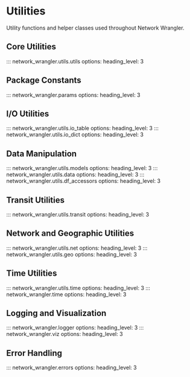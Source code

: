 # Utilities

Utility functions and helper classes used throughout Network Wrangler.

## Core Utilities

::: network_wrangler.utils.utils
    options:
        heading_level: 3

## Package Constants

::: network_wrangler.params
    options:
        heading_level: 3

## I/O Utilities

::: network_wrangler.utils.io_table
    options:
        heading_level: 3
::: network_wrangler.utils.io_dict
    options:
        heading_level: 3

## Data Manipulation

::: network_wrangler.utils.models
    options:
        heading_level: 3
::: network_wrangler.utils.data
    options:
        heading_level: 3
::: network_wrangler.utils.df_accessors
    options:
        heading_level: 3

## Transit Utilities
::: network_wrangler.utils.transit
    options:
        heading_level: 3

## Network and Geographic Utilities

::: network_wrangler.utils.net
    options:
        heading_level: 3
::: network_wrangler.utils.geo
    options:
        heading_level: 3

## Time Utilities

::: network_wrangler.utils.time
    options:
        heading_level: 3
::: network_wrangler.time
    options:
        heading_level: 3

## Logging and Visualization

::: network_wrangler.logger
    options:
        heading_level: 3
::: network_wrangler.viz
    options:
        heading_level: 3

## Error Handling

::: network_wrangler.errors
    options:
        heading_level: 3

